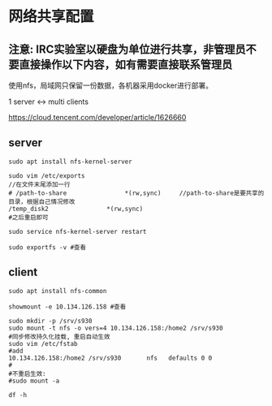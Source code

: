 # 网络共享配置
## 注意: IRC实验室以硬盘为单位进行共享，非管理员不要直接操作以下内容，如有需要直接联系管理员


使用nfs，局域网只保留一份数据，各机器采用docker进行部署。

1 server <-> multi clients

https://cloud.tencent.com/developer/article/1626660


## server
```
sudo apt install nfs-kernel-server  

sudo vim /etc/exports
//在文件末尾添加一行
# /path-to-share                *(rw,sync)     //path-to-share是要共享的目录，根据自己情况修改
/temp_disk2                *(rw,sync)
#之后重启即可

sudo service nfs-kernel-server restart

sudo exportfs -v #查看
```

## client
```
sudo apt install nfs-common

showmount -e 10.134.126.158 #查看

sudo mkdir -p /srv/s930
sudo mount -t nfs -o vers=4 10.134.126.158:/home2 /srv/s930
#同步修改持久化挂载, 重启自动生效
sudo vim /etc/fstab
#add
10.134.126.158:/home2 /srv/s930       nfs   defaults 0 0
#
#不重启生效:
#sudo mount -a

df -h
```


